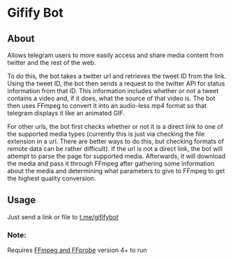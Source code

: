 # Gifify Bot
## About
Allows telegram users to more easily access and share media content from twitter and the rest of the web.  

To do this, the bot takes a twitter url and retrieves the tweet ID from the link. Using the tweet ID, the bot then sends a request to the twitter API for status information from that ID. This information includes whether or not a tweet contains a video and, if it does, what the source of that video is. The bot then uses FFmpeg to convert it into an audio-less mp4 format so that telegram displays it like an animated GIF.  

For other urls, the bot first checks whether or not it is a direct link to one of the supported media types (currently this is just via checking the file extension in a url. There are better ways to do this, but checking formats of remote data can be rather difficult). If the url is not a direct link, the bot will attempt to parse the page for supported media. Afterwards, it will download the media and pass it through FFmpeg after gathering some information about the media and determining what parameters to give to FFmpeg to get the highest quality conversion.  

## Usage
Just send a link or file to [t.me/gififybot](https://t.me/gififybot)  

### Note:
Requires [FFmpeg and FFprobe](https://www.ffmpeg.org/download.html) version 4+ to run  